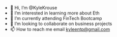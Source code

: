 - 👋 Hi, I’m @KyleKrouse
- 👀 I’m interested in learning more about Eth
- 🌱 I’m currently attending FinTech Bootcamp
- 👥 I’m looking to collaborate on business projects 
- 📫 How to reach me email kyleentp@gmail.com

<!---
KyleKrouse/KyleKrouse is a ✨ special ✨ repository because its `README.md` (this file) appears on your GitHub profile.
You can click the Preview link to take a look at your changes.
--->
